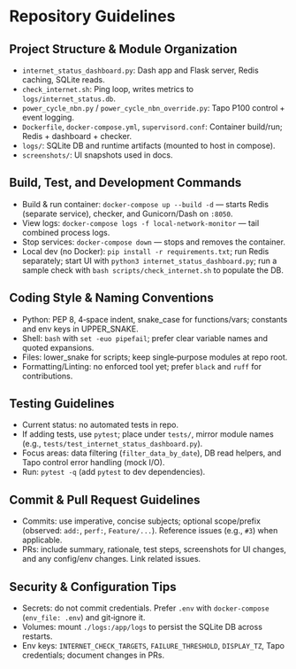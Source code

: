 # Repository Guidelines

## Project Structure & Module Organization
- `internet_status_dashboard.py`: Dash app and Flask server, Redis caching, SQLite reads.
- `check_internet.sh`: Ping loop, writes metrics to `logs/internet_status.db`.
- `power_cycle_nbn.py` / `power_cycle_nbn_override.py`: Tapo P100 control + event logging.
- `Dockerfile`, `docker-compose.yml`, `supervisord.conf`: Container build/run; Redis + dashboard + checker.
- `logs/`: SQLite DB and runtime artifacts (mounted to host in compose).
- `screenshots/`: UI snapshots used in docs.

## Build, Test, and Development Commands
- Build & run container: `docker-compose up --build -d` — starts Redis (separate service), checker, and Gunicorn/Dash on `:8050`.
- View logs: `docker-compose logs -f local-network-monitor` — tail combined process logs.
- Stop services: `docker-compose down` — stops and removes the container.
- Local dev (no Docker): `pip install -r requirements.txt`; run Redis separately; start UI with `python3 internet_status_dashboard.py`; run a sample check with `bash scripts/check_internet.sh` to populate the DB.

## Coding Style & Naming Conventions
- Python: PEP 8, 4‑space indent, snake_case for functions/vars; constants and env keys in UPPER_SNAKE.
- Shell: `bash` with `set -euo pipefail`; prefer clear variable names and quoted expansions.
- Files: lower_snake for scripts; keep single‑purpose modules at repo root.
- Formatting/Linting: no enforced tool yet; prefer `black` and `ruff` for contributions.

## Testing Guidelines
- Current status: no automated tests in repo.
- If adding tests, use `pytest`; place under `tests/`, mirror module names (e.g., `tests/test_internet_status_dashboard.py`).
- Focus areas: data filtering (`filter_data_by_date`), DB read helpers, and Tapo control error handling (mock I/O).
- Run: `pytest -q` (add `pytest` to dev dependencies).

## Commit & Pull Request Guidelines
- Commits: use imperative, concise subjects; optional scope/prefix (observed: `add:`, `perf:`, `Feature/...`). Reference issues (e.g., `#3`) when applicable.
- PRs: include summary, rationale, test steps, screenshots for UI changes, and any config/env changes. Link related issues.

## Security & Configuration Tips
- Secrets: do not commit credentials. Prefer `.env` with `docker-compose` (`env_file: .env`) and git‑ignore it.
- Volumes: mount `./logs:/app/logs` to persist the SQLite DB across restarts.
- Env keys: `INTERNET_CHECK_TARGETS`, `FAILURE_THRESHOLD`, `DISPLAY_TZ`, Tapo credentials; document changes in PRs.
